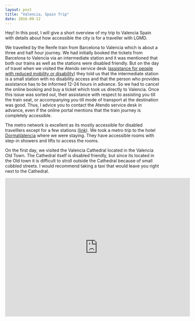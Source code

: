 ```yaml
---
layout: post
title: "Valencia, Spain Trip"
date: 2016-09-12
---
```


Hey! In this post, I will give a short overview of my trip to Valencia Spain with details about how accessible the city is for a traveller with LGMD.

We travelled by the Renfe train from Barcelona to Valencia which is about a three and half hour journey. We had initially booked the tickets from Barcelona to Valencia via an intermediate station and it was mentioned that both our trains as well as the stations were disabled friendly. But on the day of travel when we visited the Atendo service desk ([assistance for people with reduced mobility or disability](http://www.renfe.com/EN/viajeros/atendo/index.html)) they told us that the intermediate station is a small station with no disability access and that the person who provides assistance has to be informed 12-24 hours in advance. So we had to cancel the online booking and buy a ticket which took us directly to Valencia. Once this issue was sorted out, their assistance with respect to assisting you till the train seat, or accompanying you till mode of transport at the destination was good. Thus, I advice you to contact the Atendo service desk in advance, even if the online portal mentions that the train journey is completely accessible.

The metro network is excellent as its mostly accessible for disabled travelllers except for a few stations ([link](http://www.metrovalencia.es/page.php?page=150)). We took a metro trip to the hotel [DormaValencia](dormavalencia.com) where we were staying. They have accessible rooms with step-in showers and lifts to access the rooms.

On the first day, we visited the Valencia Cathedral located in the Valencia Old Town. The Cathedral itself is disabled friendly, but since its located in the Old town it is difficult to stroll outside the Cathedral because of small cobbled streets. I would recommend taking a taxi that would leave you right next to the Cathedral.

<iframe src="https://www.google.com/maps/embed?pb=!1m26!1m12!1m3!1d1539.9402347212454!2d-0.3240051992587049!3d39.47202898323683!2m3!1f0!2f0!3f0!3m2!1i1024!2i768!4f13.1!4m11!3e6!4m5!1s0xd60486f7ee43b59%3A0xa42e22f92435ff9b!2sLa+Marina!3m2!1d39.4728546!2d-0.32758329999999997!4m3!3m2!1d39.472046!2d-0.32376699999999997!5e0!3m2!1sen!2sde!4v1473724114736" width="600" height="450" frameborder="0" style="border:0" allowfullscreen></iframe>